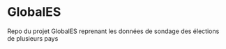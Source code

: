 # GlobalES
Repo du projet GlobalES reprenant les données de sondage des élections de plusieurs pays
